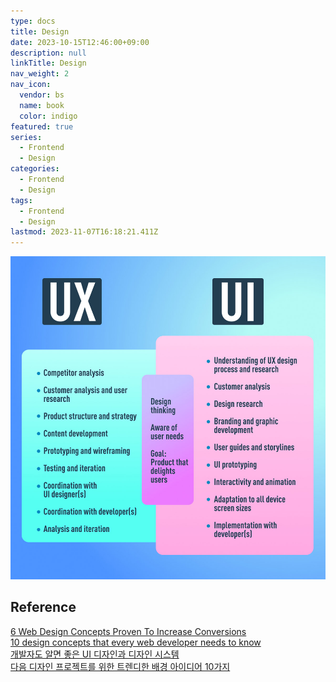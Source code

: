 ```yaml
---
type: docs
title: Design
date: 2023-10-15T12:46:00+09:00
description: null
linkTitle: Design
nav_weight: 2
nav_icon:
  vendor: bs
  name: book
  color: indigo
featured: true
series:
  - Frontend
  - Design
categories:
  - Frontend
  - Design
tags:
  - Frontend
  - Design
lastmod: 2023-11-07T16:18:21.411Z
---
```


![UI&UX](ui-ux.jpg#center)

## Reference

[6 Web Design Concepts Proven To Increase Conversions](https://webdesignledger.com/6-web-design-concepts-proven-increase-conversions/)\
[10 design concepts that every web developer needs to know](https://www.creativebloq.com/web-design/10-design-concepts-web-developers-need-know-11135255)\
[개발자도 알면 좋은 UI 디자인과 디자인 시스템](https://joshua1988.github.io/web-development/design/ui-for-developers/)\
[다음 디자인 프로젝트를 위한 트렌디한 배경 아이디어 10가지](https://www.shutterstock.com/ko/blog/10-background-ideas-for-designs/)
